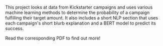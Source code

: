 This project looks at data from Kickstarter campaigns and uses various machine learning methods to determine the probability of a campaign fulfilling their target amount. It also includes a short NLP section that uses each campaign's short blurb explanation and a BERT model to predict its success. 

Read the corresponding PDF to find out more!
